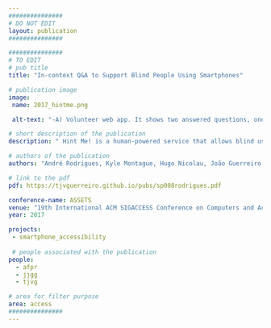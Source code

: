 ```yaml
---
###############
# DO NOT EDIT
layout: publication
###############

###############
# TO EDIT
# pub title
title: "In-context Q&A to Support Blind People Using Smartphones"

# publication image
image:
 name: 2017_hintme.png

 alt-text: "-A) Volunteer web app. It shows two answered questions, one with a specific element of the interface highlighted. B) Hint Me! with the always available button on the top of the screen, and a notification showing the user he received an answer." # provide a short description for the image #a11y

# short description of the publication
description: " Hint Me! is a human-powered service that allows blind users to get in-app smartphone assistance. We conducted an exploratory user study with six blind participants to elicit their perceptions on the usefulness, and acceptance of human-powered networks for smartphone support."

# authors of the publication
authors: "André Rodrigues, Kyle Montague, Hugo Nicolau, João Guerreiro and Tiago Guerreiro"

# link to the pdf
pdf: https://tjvguerreiro.github.io/pubs/sp008rodrigues.pdf

conference-name: ASSETS
venue: "19th International ACM SIGACCESS Conference on Computers and Accessibility. Baltimore, Maryland, USA, October, 2017."
year: 2017

projects:
 - smartphone_accessibility
 
 # people associated with the publication
people:
  - afpr
  - jjgg
  - tjvg

# area for filter purpose
area: access
###############
---
```

